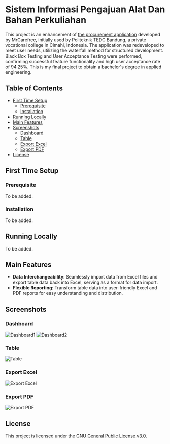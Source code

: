 # Sistem Informasi Pengajuan Alat Dan Bahan Perkuliahan

This project is an enhancement of [the procurement application](https://github.com/MrCarefree/SIPABP) developed by MrCarefree, initially used by Politeknik TEDC Bandung, a private vocational college in Cimahi, Indonesia. The application was redeveloped to meet user needs, utilizing the waterfall method for structured development. Black Box Testing and User Acceptance Testing were performed, confirming successful feature functionality and high user acceptance rate of 94.25%. This is my final project to obtain a bachelor's degree in applied engineering.

## Table of Contents

- [First Time Setup](#first-time-setup)
  - [Prerequisite](#prerequisite)
  - [Installation](#installation)
- [Running Locally](#running-locally)
- [Main Features](#main-features)
- [Screenshots](#screenshots)
  - [Dashboard](#dashboard)
  - [Table](#table)
  - [Export Excel](#export-excel)
  - [Export PDF](#export-pdf)
- [License](#license)

## First Time Setup

### Prerequisite

To be added.

### Installation

To be added.

## Running Locally

To be added.

## Main Features

- **Data Interchangeability**: Seamlessly import data from Excel files and export table data back into Excel, serving as a format for data import.
- **Flexible Reporting**: Transform table data into user-friendly Excel and PDF reports for easy understanding and distribution.

## Screenshots

### Dashboard

![Dashboard1](https://user-images.githubusercontent.com/32730327/273455140-8191df66-1c0e-41a2-9188-22f5a362d01c.png)
![Dashboard2](https://user-images.githubusercontent.com/32730327/273455147-f4229789-68f5-4c9a-a920-db852d3e4409.png)

### Table

![Table](https://user-images.githubusercontent.com/32730327/273455180-1909113d-68f5-482d-b4df-3dc303f5513a.png)

### Export Excel

![Export Excel](https://user-images.githubusercontent.com/32730327/273455187-7949a880-c7e1-49d2-80d4-3fc43e13d22d.png)

### Export PDF

![Export PDF](https://user-images.githubusercontent.com/32730327/273455193-78a9919d-08e4-45a7-a970-1210b1fd54a6.png)

## License

This project is licensed under the [GNU General Public License v3.0](https://github.com/savareyhano/Sistem-Informasi-Pengajuan-Alat-Dan-Bahan-Perkuliahan/blob/main/LICENSE).
